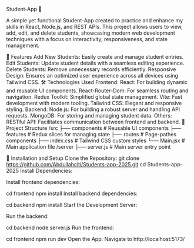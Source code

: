 Student-App 🌟

A simple yet functional Student-App created to practice and enhance my skills in React, Node.js, and REST APIs. This project allows users to view, add, edit, and delete students, showcasing modern web development techniques with a focus on interactivity, responsiveness, and state management.

🚀 Features
Add New Students: Easily create and manage student entries.
Edit Students: Update student details with a seamless editing experience.
Delete Students: Remove unnecessary records efficiently.
Responsive Design: Ensures an optimized user experience across all devices using Tailwind CSS.
🛠️ Technologies Used
Frontend:
React: For building dynamic and reusable UI components.
React-Router-Dom: For seamless routing and navigation.
Redux Toolkit: Simplified global state management.
Vite: Fast development with modern tooling.
Tailwind CSS: Elegant and responsive styling.
Backend:
Node.js: For building a robust server and handling API requests.
MongoDB: For storing and managing student data.
Others:
RESTful API: Facilitates communication between frontend and backend.
📂 Project Structure
/src ├── components # Reusable UI components ├── features # Redux slices for managing state ├── routes # Page-pathes components ├── index.css # Tailwind CSS custom styles └── Main.jsx # Main application file /server ├── server.js # Main server entry point

🔧 Installation and Setup
Clone the Repository:
   git clone https://github.com/Abdullahciti/Students-app-2025.git
   cd Students-app-2025
Install Dependencies:

Install frontend dependencies:

  cd frontend
  npm install
Install backend dependencies:

  cd backend
  npm install
Start the Development Server:

Run the backend:

  cd backend
  node server.js
Run the frontend:

  cd frontend
  npm run dev
Open the App: Navigate to http://localhost:5173/ 
